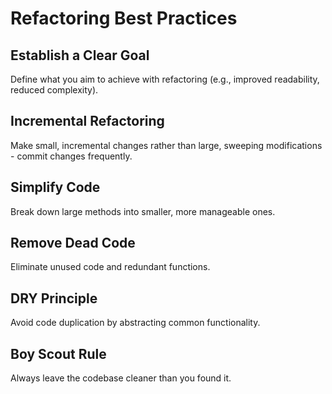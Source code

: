 # Refactoring Best Practices

## Establish a Clear Goal

Define what you aim to achieve with refactoring (e.g., improved readability, reduced complexity).

## Incremental Refactoring

Make small, incremental changes rather than large, sweeping modifications - commit changes frequently.

## Simplify Code

Break down large methods into smaller, more manageable ones.

## Remove Dead Code

Eliminate unused code and redundant functions.

## DRY Principle

Avoid code duplication by abstracting common functionality.

## Boy Scout Rule

Always leave the codebase cleaner than you found it.
